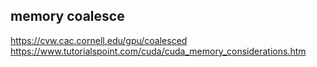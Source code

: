
## memory coalesce

https://cvw.cac.cornell.edu/gpu/coalesced
https://www.tutorialspoint.com/cuda/cuda_memory_considerations.htm
